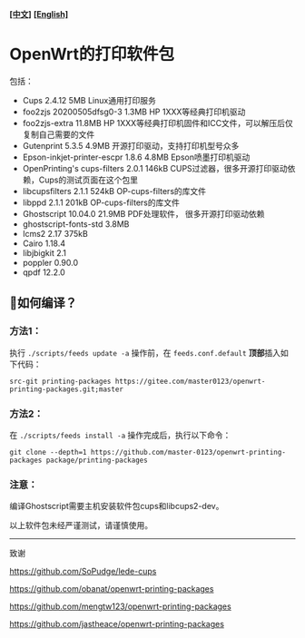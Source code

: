 [**[中文]**](README.md) [**[English]**](README-en.md)
# OpenWrt的打印软件包

包括：

- Cups 2.4.12							  5MB
  Linux通用打印服务
- foo2zjs 20200505dfsg0-3				  1.3MB
  HP 1XXX等经典打印机驱动
- foo2zjs-extra							 11.8MB
  HP 1XXX等经典打印机固件和ICC文件，可以解压后仅复制自己需要的文件
- Gutenprint 5.3.5						   4.9MB
  开源打印驱动，支持打印机型号众多
- Epson-inkjet-printer-escpr 1.8.6  		4.8MB
  Epson喷墨打印机驱动
- OpenPrinting's cups-filters 2.0.1			146kB
  CUPS过滤器，很多开源打印驱动依赖，Cups的测试页面在这个包里
- libcupsfilters 2.1.1						524kB
  OP-cups-filters的库文件
- libppd 2.1.1								201kB
  OP-cups-filters的库文件
- Ghostscript 10.04.0    					21.9MB
  PDF处理软件， 很多开源打印驱动依赖
- ghostscript-fonts-std    					 3.8MB
- lcms2 2.17 								375kB
- Cairo 1.18.4
- libjbigkit 2.1
- poppler 0.90.0
- qpdf 12.2.0

## 📌如何编译？

### 方法1：

执行 `./scripts/feeds update -a` 操作前，在 `feeds.conf.default` **顶部**插入如下代码：

```
src-git printing-packages https://gitee.com/master0123/openwrt-printing-packages.git;master
```

### 方法2：

在 `./scripts/feeds install -a` 操作完成后，执行以下命令：

```shell
git clone --depth=1 https://github.com/master-0123/openwrt-printing-packages package/printing-packages
```

### 注意：

编译Ghostscript需要主机安装软件包cups和libcups2-dev。

以上软件包未经严谨测试，请谨慎使用。

--------------------------------------------

致谢

https://github.com/SoPudge/lede-cups

https://github.com/obanat/openwrt-printing-packages

https://github.com/mengtw123/openwrt-printing-packages

https://github.com/jastheace/openwrt-printing-packages
